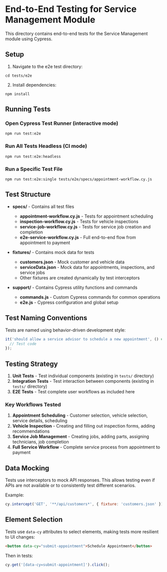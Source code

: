 # End-to-End Testing for Service Management Module

This directory contains end-to-end tests for the Service Management module using Cypress.

## Setup

1. Navigate to the e2e test directory:
```
cd tests/e2e
```

2. Install dependencies:
```
npm install
```

## Running Tests

### Open Cypress Test Runner (interactive mode)
```
npm run test:e2e
```

### Run All Tests Headless (CI mode)
```
npm run test:e2e:headless
```

### Run a Specific Test File
```
npm run test:e2e:single tests/e2e/specs/appointment-workflow.cy.js
```

## Test Structure

- **specs/** - Contains all test files
  - **appointment-workflow.cy.js** - Tests for appointment scheduling
  - **inspection-workflow.cy.js** - Tests for vehicle inspections
  - **service-job-workflow.cy.js** - Tests for service job creation and completion
  - **e2e-service-workflow.cy.js** - Full end-to-end flow from appointment to payment

- **fixtures/** - Contains mock data for tests
  - **customers.json** - Mock customer and vehicle data
  - **serviceData.json** - Mock data for appointments, inspections, and service jobs
  - Other fixtures are created dynamically by test interceptors

- **support/** - Contains Cypress utility functions and commands
  - **commands.js** - Custom Cypress commands for common operations
  - **e2e.js** - Cypress configuration and global setup

## Test Naming Conventions

Tests are named using behavior-driven development style:

```javascript
it('should allow a service advisor to schedule a new appointment', () => {
  // Test code
});
```

## Testing Strategy

1. **Unit Tests** - Test individual components (existing in `tests/` directory)
2. **Integration Tests** - Test interaction between components (existing in `tests/` directory)
3. **E2E Tests** - Test complete user workflows as included here

### Key Workflows Tested

1. **Appointment Scheduling** - Customer selection, vehicle selection, service details, scheduling
2. **Vehicle Inspection** - Creating and filling out inspection forms, adding recommendations
3. **Service Job Management** - Creating jobs, adding parts, assigning technicians, job completion
4. **Full Service Workflow** - Complete service process from appointment to payment

## Data Mocking

Tests use interceptors to mock API responses. This allows testing even if APIs are not available or to consistently test different scenarios.

Example:
```javascript
cy.intercept('GET', '**/api/customers*', { fixture: 'customers.json' }).as('getCustomers');
```

## Element Selection

Tests use `data-cy` attributes to select elements, making tests more resilient to UI changes:

```html
<button data-cy="submit-appointment">Schedule Appointment</button>
```

Then in tests:
```javascript
cy.get('[data-cy=submit-appointment]').click();
```
